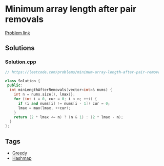 # Minimum array length after pair removals

[Problem link](https://leetcode.com/problems/minimum-array-length-after-pair-removals/)

## Solutions


### Solution.cpp
```cpp
// https://leetcode.com/problems/minimum-array-length-after-pair-removals/

class Solution {
 public:
  int minLengthAfterRemovals(vector<int>& nums) {
    int n = nums.size(), lmax{};
    for (int i = 0, cur = 0; i < n; ++i) {
      if (i and nums[i] != nums[i - 1]) cur = 0;
      lmax = max(lmax, ++cur);
    }
    return (2 * lmax <= n) ? (n & 1) : (2 * lmax - n);
  }
};
```
## Tags

* [Greedy](/README.md#Greedy)
* [Hashmap](/README.md#Hashmap)
